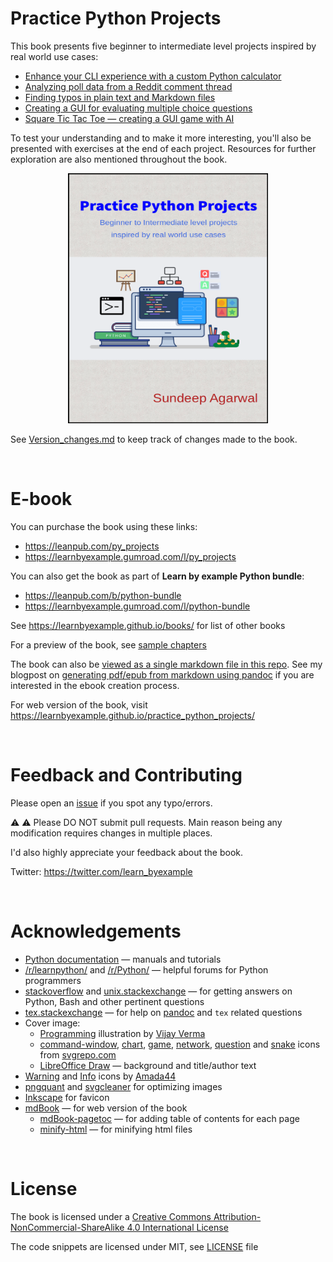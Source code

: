 # Practice Python Projects

This book presents five beginner to intermediate level projects inspired by real world use cases:

* [Enhance your CLI experience with a custom Python calculator](https://learnbyexample.github.io/practice_python_projects/calculator/calculator.html)
* [Analyzing poll data from a Reddit comment thread](https://learnbyexample.github.io/practice_python_projects/poll_data_analysis/poll_data_analysis.html)
* [Finding typos in plain text and Markdown files](https://learnbyexample.github.io/practice_python_projects/find_typos/find_typos.html)
* [Creating a GUI for evaluating multiple choice questions](https://learnbyexample.github.io/practice_python_projects/mcq/multiple_choice_questions.html)
* [Square Tic Tac Toe — creating a GUI game with AI](https://learnbyexample.github.io/practice_python_projects/square_tic_tac_toe/square_tic_tac_toe.html)

To test your understanding and to make it more interesting, you'll also be presented with exercises at the end of each project. Resources for further exploration are also mentioned throughout the book.

<p align="center">
    <img src="./images/py_projects.png" width="320px" height="400px" />
</p>

See [Version_changes.md](./Version_changes.md) to keep track of changes made to the book.

<br>

# E-book

You can purchase the book using these links:

* https://leanpub.com/py_projects
* https://learnbyexample.gumroad.com/l/py_projects

You can also get the book as part of **Learn by example Python bundle**:

* https://leanpub.com/b/python-bundle
* https://learnbyexample.gumroad.com/l/python-bundle

See https://learnbyexample.github.io/books/ for list of other books

For a preview of the book, see [sample chapters](https://github.com/learnbyexample/practice_python_projects/blob/main/sample_chapters/practice_python_projects_sample.pdf)

The book can also be [viewed as a single markdown file in this repo](./practice_python_projects.md). See my blogpost on [generating pdf/epub from markdown using pandoc](https://learnbyexample.github.io/customizing-pandoc/) if you are interested in the ebook creation process.

For web version of the book, visit https://learnbyexample.github.io/practice_python_projects/

<br>

# Feedback and Contributing

Please open an [issue](https://github.com/learnbyexample/practice_python_projects/issues) if you spot any typo/errors.

:warning: :warning: Please DO NOT submit pull requests. Main reason being any modification requires changes in multiple places.

I'd also highly appreciate your feedback about the book.

Twitter: https://twitter.com/learn_byexample

<br>

# Acknowledgements

* [Python documentation](https://docs.python.org/3/) — manuals and tutorials
* [/r/learnpython/](https://www.reddit.com/r/learnpython/) and [/r/Python/](https://www.reddit.com/r/Python/) — helpful forums for Python programmers
* [stackoverflow](https://stackoverflow.com/) and [unix.stackexchange](https://unix.stackexchange.com/) — for getting answers on Python, Bash and other pertinent questions 
* [tex.stackexchange](https://tex.stackexchange.com/) — for help on [pandoc](https://github.com/jgm/pandoc/) and `tex` related questions
* Cover image:
    * [Programming](https://illlustrations.co/static/69eb724751d1cc0977d48fcc5f0d8326/day93-programing.svg) illustration by [Vijay Verma](https://illlustrations.co/license/)
    * [command-window](https://www.svgrepo.com/svg/82541/command-window), [chart](https://www.svgrepo.com/svg/143589/chart), [game](https://www.svgrepo.com/svg/119527/game), [network](https://www.svgrepo.com/svg/130261/network), [question](https://www.svgrepo.com/svg/245858/question) and [snake](https://www.svgrepo.com/svg/70937/snake) icons from [svgrepo.com](https://www.svgrepo.com/page/licensing/)
    * [LibreOffice Draw](https://www.libreoffice.org/discover/draw/) — background and title/author text
* [Warning](https://commons.wikimedia.org/wiki/File:Warning_icon.svg) and [Info](https://commons.wikimedia.org/wiki/File:Info_icon_002.svg) icons by [Amada44](https://commons.wikimedia.org/wiki/User:Amada44)
* [pngquant](https://pngquant.org/) and [svgcleaner](https://github.com/RazrFalcon/svgcleaner) for optimizing images
* [Inkscape](https://inkscape.org/) for favicon
* [mdBook](https://github.com/rust-lang/mdBook) — for web version of the book
    * [mdBook-pagetoc](https://github.com/JorelAli/mdBook-pagetoc) — for adding table of contents for each page
    * [minify-html](https://github.com/wilsonzlin/minify-html) — for minifying html files

<br>

# License

The book is licensed under a [Creative Commons Attribution-NonCommercial-ShareAlike 4.0 International License](https://creativecommons.org/licenses/by-nc-sa/4.0/)

The code snippets are licensed under MIT, see [LICENSE](./LICENSE) file

